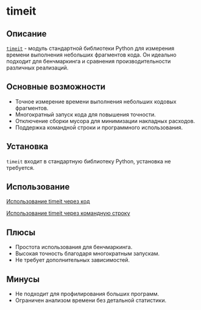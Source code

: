 # timeit

## Описание
[`timeit`](https://docs.python.org/3/library/timeit.html) - модуль стандартной библиотеки Python для измерения времени выполнения небольших фрагментов кода. Он идеально подходит для бенчмаркинга и сравнения производительности различных реализаций.

## Основные возможности
- Точное измерение времени выполнения небольших кодовых фрагментов.
- Многократный запуск кода для повышения точности.
- Отключение сборки мусора для минимизации накладных расходов.
- Поддержка командной строки и программного использования.

## Установка
`timeit` входит в стандартную библиотеку Python, установка не требуется.

## Использование
[Использование timeit через код](../examples/timeit/code.py)

[Использование timeit через командную строку](../examples/timeit/cmd.txt)

## Плюсы
- Простота использования для бенчмаркинга.
- Высокая точность благодаря многократным запускам.
- Не требует дополнительных зависимостей.

## Минусы
- Не подходит для профилирования больших программ.
- Ограничен анализом времени без детальной статистики.

